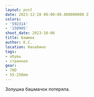 ```yaml
---
layout: post
date: 2023-12-28 00:00:00.000000000 Z
colors:
- '592314'
- '150905'
shoot_date: 2023-10-06
title: Башмак
author: К.С.
location: Нахабино
tags:
- обувь
- странное
gear:
- 70D
- 55-250mm
---
```

Золушка башмачок потеряла.

